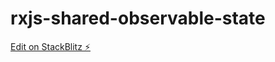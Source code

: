 # rxjs-shared-observable-state

[Edit on StackBlitz ⚡️](https://stackblitz.com/edit/rxjs-shared-observable-state)